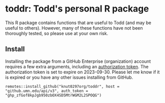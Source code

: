 # toddr: Todd's personal R package


This R package contains functions that are useful to Todd (and may be useful to others). However, many of these functions have not been thoroughly tested, so please use at your own risk.


## Install

Installing the package from a GitHub Enterprise (organization) account requires a few extra arguments, including an [authorization token](https://docs.github.com/en/enterprise-server@3.2/authentication/keeping-your-account-and-data-secure/creating-a-personal-access-token). The authorization token is set to expire on 2023-09-30. Please let me know if it is expired or you have any other issues installing from GitHub. 


```{r}
remotes::install_github("knut0297org/toddr", host = "github.umn.edu/api/v3", auth_token = "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")
```



